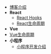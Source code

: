 
* [博客介绍](zh-cn/博客介绍.md)
* **React**
  * [React Hooks]()
  * [React生命周期]()
* **Vue**
 * [Vue生命周期]()
* **小程序**
  * [小程序开发介绍]()